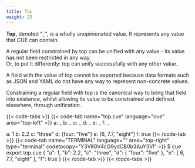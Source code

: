 ```yaml
---
title: Top
weight: 25
---
```


**Top**,
denoted "`_`",
is a wholly unopinionated value.
It represents
any value that CUE can contain.

A regular field
constrained by top
can be unified with any value -
its value has not been restricted in any way.\
Or, to put it differently:
top can unify successfully with any other value.

A field
with the value of top
cannot be exported
because data formats
such as JSON and YAML
do not have any way to
represent non-concrete values.

Constraining a regular field
with top
is the canonical way
to bring that field into existance,
whilst allowing
its value to be constrained and defined elsewhere,
through unification.

{{< code-tabs >}}
{{< code-tab name="top.cue" language="cue" area="top-left" >}}
a: _
b: _
c: _
d: _
e: _
f: _

a: 1
b: 2.2
c: "three"
d: {four: "five"}
e: [6, 7.7, "eight"]
f: true
{{< /code-tab >}}
{{< code-tab name="TERMINAL" language="" area="top-right" type="terminal" codetocopy="Y3VlIGV4cG9ydCB0b3AuY3Vl" >}}
$ cue export top.cue
{
    "a": 1,
    "b": 2.2,
    "c": "three",
    "d": {
        "four": "five"
    },
    "e": [
        6,
        7.7,
        "eight"
    ],
    "f": true
}
{{< /code-tab >}}
{{< /code-tabs >}}
